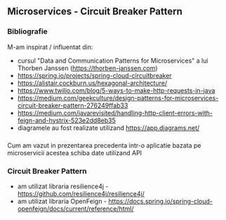 ## Microservices - Circuit Breaker Pattern

### Bibliografie

M-am inspirat / influentat din:

- cursul "Data and Communication Patterns for Microservices" a lui Thorben Janssen (https://thorben-janssen.com)
- https://spring.io/projects/spring-cloud-circuitbreaker
- https://alistair.cockburn.us/hexagonal-architecture/
- https://www.twilio.com/blog/5-ways-to-make-http-requests-in-java
- https://medium.com/geekculture/design-patterns-for-microservices-circuit-breaker-pattern-276249ffab33
- https://medium.com/javarevisited/handling-http-client-errors-with-feign-and-hystrix-523e2dd8eb35
- diagramele au fost realizate utilizand https://app.diagrams.net/

###

Cum am vazut in prezentarea precedenta intr-o aplicatie bazata pe microservicii acestea schiba date utilizand API

### Circuit Breaker Pattern

- am utilizat libraria resilience4j - https://github.com/resilience4j/resilience4j/
- am utilizat libraria OpenFeign - https://docs.spring.io/spring-cloud-openfeign/docs/current/reference/html/
